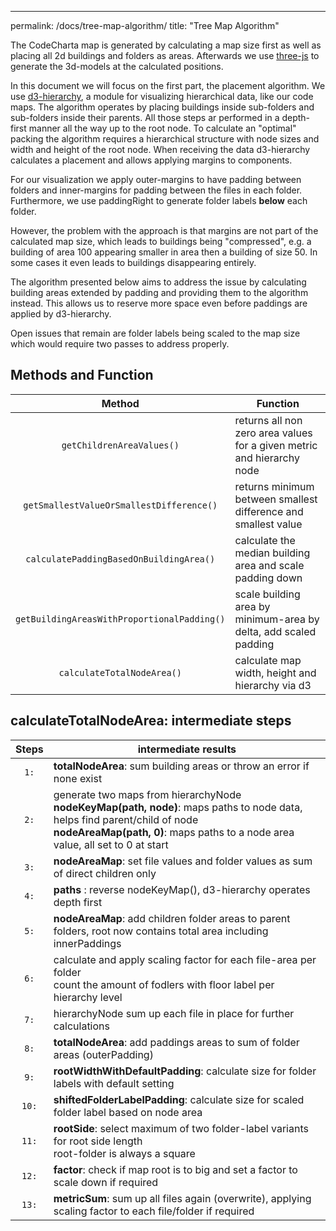 ---

permalink: /docs/tree-map-algorithm/
title: "Tree Map Algorithm"

The CodeCharta map is generated by calculating a map size first as well as placing all 2d buildings and folders as areas. Afterwards we use [three-js](https://threejs.org) to generate the 3d-models at the calculated positions.

In this document we will focus on the first part, the placement algorithm. We use [d3-hierarchy](https://github.com/d3/d3-hierarchy), a module for visualizing hierarchical data, like our code maps. The algorithm operates by placing buildings inside sub-folders and sub-folders inside their parents. All those steps ar performed in a depth-first manner all the way up to the root node.
To calculate an "optimal" packing the algorithm requires a hierarchical structure with node sizes and width and height of the root node. When receiving the data d3-hierarchy calculates a placement and allows applying margins to components.

For our visualization we apply outer-margins to have padding between folders and inner-margins for padding between the files in each folder. Furthermore, we use paddingRight to generate folder labels **below** each folder.

However, the problem with the approach is that margins are not part of the calculated map size, which leads to buildings being "compressed", e.g. a building of area 100 appearing smaller in area then a building of size 50. In some cases it even leads to buildings disappearing entirely.

The algorithm presented below aims to address the issue by calculating building areas extended by padding and providing them to the algorithm instead. This allows us to reserve more space even before paddings are applied by d3-hierarchy.

Open issues that remain are folder labels being scaled to the map size which would require two passes to address properly.

## Methods and Function

|                   Method                    | Function                                                               |
| :-----------------------------------------: | ---------------------------------------------------------------------- |
|          `getChildrenAreaValues()`          | returns all non zero area values for a given metric and hierarchy node |
|  `getSmallestValueOrSmallestDifference()`   | returns minimum between smallest difference and smallest value         |
|   `calculatePaddingBasedOnBuildingArea()`   | calculate the median building area and scale padding down              |
| `getBuildingAreasWithProportionalPadding()` | scale building area by minimum-area by delta, add scaled padding       |
|         `calculateTotalNodeArea()`          | calculate map width, height and hierarchy via d3                       |

## calculateTotalNodeArea: intermediate steps

| Steps | intermediate results                                                                                                                                                                                              |
| :---: | ----------------------------------------------------------------------------------------------------------------------------------------------------------------------------------------------------------------- |
| `1:`  | **totalNodeArea**: sum building areas or throw an error if none exist                                                                                                                                             |
| `2:`  | generate two maps from hierarchyNode<br>**nodeKeyMap(path, node)**: maps paths to node data, helps find parent/child of node<br> **nodeAreaMap(path, 0)**: maps paths to a node area value, all set to 0 at start |
| `3:`  | **nodeAreaMap**: set file values and folder values as sum of direct children only                                                                                                                                 |
| `4:`  | **paths** : reverse nodeKeyMap(), d3-hierarchy operates depth first                                                                                                                                               |
| `5:`  | **nodeAreaMap**: add children folder areas to parent folders, root now contains total area including innerPaddings                                                                                                |
| `6:`  | calculate and apply scaling factor for each file-area per folder <br> count the amount of fodlers with floor label per hierarchy level                                                                            |
| `7:`  | hierarchyNode sum up each file in place for further calculations                                                                                                                                                  |
| `8:`  | **totalNodeArea**: add paddings areas to sum of folder areas (outerPadding)                                                                                                                                       |
| `9:`  | **rootWidthWithDefaultPadding**: calculate size for folder labels with default setting                                                                                                                            |
| `10:` | **shiftedFolderLabelPadding**: calculate size for scaled folder label based on node area                                                                                                                          |
| `11:` | **rootSide**: select maximum of two folder-label variants for root side length<br> root-folder is always a square                                                                                                 |
| `12:` | **factor**: check if map root is to big and set a factor to scale down if required                                                                                                                                |
| `13:` | **metricSum**: sum up all files again (overwrite), applying scaling factor to each file/folder if required                                                                                                        |
